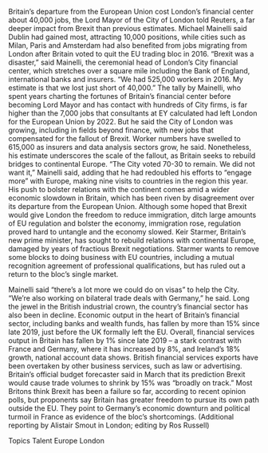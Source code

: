 Britain’s departure from the European Union cost London’s financial center about 40,000 jobs, the Lord Mayor of the City of London told Reuters, a far deeper impact from Brexit than previous estimates.
Michael Mainelli said Dublin had gained most, attracting 10,000 positions, while cities such as Milan, Paris and Amsterdam had also benefited from jobs migrating from London after Britain voted to quit the EU trading bloc in 2016.
“Brexit was a disaster,” said Mainelli, the ceremonial head of London’s City financial center, which stretches over a square mile including the Bank of England, international banks and insurers. “We had 525,000 workers in 2016. My estimate is that we lost just short of 40,000.”
The tally by Mainelli, who spent years charting the fortunes of Britain’s financial center before becoming Lord Mayor and has contact with hundreds of City firms, is far higher than the 7,000 jobs that consultants at EY calculated had left London for the European Union by 2022.
But he said the City of London was growing, including in fields beyond finance, with new jobs that compensated for the fallout of Brexit. Worker numbers have swelled to 615,000 as insurers and data analysis sectors grow, he said.
Nonetheless, his estimate underscores the scale of the fallout, as Britain seeks to rebuild bridges to continental Europe.
“The City voted 70-30 to remain. We did not want it,” Mainelli said, adding that he had redoubled his efforts to “engage more” with Europe, making nine visits to countries in the region this year.
His push to bolster relations with the continent comes amid a wider economic slowdown in Britain, which has been riven by disagreement over its departure from the European Union.
Although some hoped that Brexit would give London the freedom to reduce immigration, ditch large amounts of EU regulation and bolster the economy, immigration rose, regulation proved hard to untangle and the economy slowed.
Keir Starmer, Britain’s new prime minister, has sought to rebuild relations with continental Europe, damaged by years of fractious Brexit negotiations.
Starmer wants to remove some blocks to doing business with EU countries, including a mutual recognition agreement of professional qualifications, but has ruled out a return to the bloc’s single market.

Mainelli said “there’s a lot more we could do on visas” to help the City. “We’re also working on bilateral trade deals with Germany,” he said.
Long the jewel in the British industrial crown, the country’s financial sector has also been in decline.
Economic output in the heart of Britain’s financial sector, including banks and wealth funds, has fallen by more than 15% since late 2019, just before the UK formally left the EU.
Overall, financial services output in Britain has fallen by 1% since late 2019 – a stark contrast with France and Germany, where it has increased by 8%, and Ireland’s 18% growth, national account data shows.
British financial services exports have been overtaken by other business services, such as law or advertising.
Britain’s official budget forecaster said in March that its prediction Brexit would cause trade volumes to shrink by 15% was “broadly on track.”
Most Britons think Brexit has been a failure so far, according to recent opinion polls, but proponents say Britain has greater freedom to pursue its own path outside the EU. They point to Germany’s economic downturn and political turmoil in France as evidence of the bloc’s shortcomings.
(Additional reporting by Alistair Smout in London; editing by Ros Russell)

Topics
Talent
Europe
London
